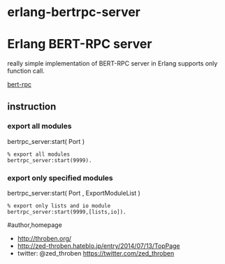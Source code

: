 erlang-bertrpc-server
=====================

# Erlang BERT-RPC server

really simple implementation of BERT-RPC server in Erlang supports only function call.


[bert-rpc](http://bert-rpc.org/)


## instruction

### export all modules

bertrpc_server:start( Port )

    % export all modules
    bertrpc_server:start(9999).

### export only specified modules

bertrpc_server:start( Port , ExportModuleList )

    % export only lists and io module
    bertrpc_server:start(9999,[lists,io]).

#author,homepage
- http://throben.org/
- http://zed-throben.hateblo.jp/entry/2014/07/13/TopPage
- twitter: @zed_throben https://twitter.com/zed_throben
